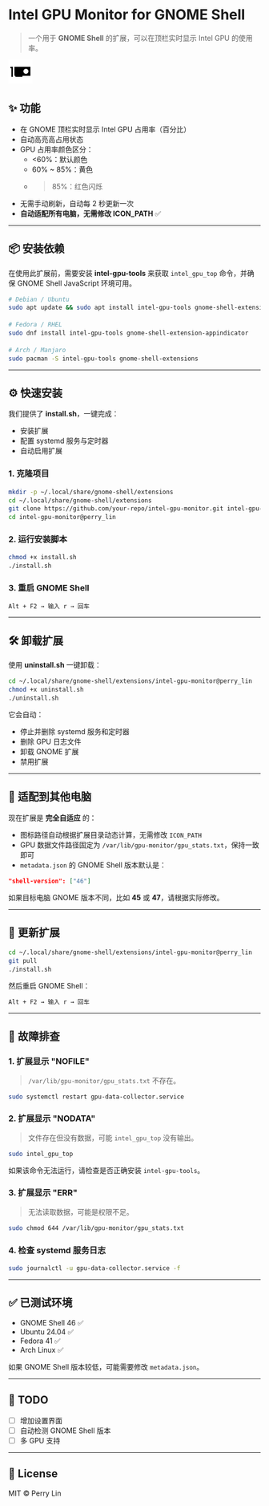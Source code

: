 # Intel GPU Monitor for GNOME Shell

> 一个用于 **GNOME Shell** 的扩展，可以在顶栏实时显示 Intel GPU 的使用率。

![screenshot](icons/gpu-symbolic.svg)

## ✨ 功能
- 在 GNOME 顶栏实时显示 Intel GPU 占用率（百分比）
- 自动高亮高占用状态
- GPU 占用率颜色区分：
  - <60%：默认颜色
  - 60% ~ 85%：黄色
  - >85%：红色闪烁
- 无需手动刷新，自动每 2 秒更新一次
- **自动适配所有电脑，无需修改 ICON_PATH** ✅

---

## 📦 安装依赖

在使用此扩展前，需要安装 **intel-gpu-tools** 来获取 `intel_gpu_top` 命令，并确保 GNOME Shell JavaScript 环境可用。

```bash
# Debian / Ubuntu
sudo apt update && sudo apt install intel-gpu-tools gnome-shell-extensions

# Fedora / RHEL
sudo dnf install intel-gpu-tools gnome-shell-extension-appindicator

# Arch / Manjaro
sudo pacman -S intel-gpu-tools gnome-shell-extensions
```

---

## ⚙️ 快速安装

我们提供了 **install.sh**，一键完成：
- 安装扩展
- 配置 systemd 服务与定时器
- 自动启用扩展

### 1. 克隆项目
```bash
mkdir -p ~/.local/share/gnome-shell/extensions
cd ~/.local/share/gnome-shell/extensions
git clone https://github.com/your-repo/intel-gpu-monitor.git intel-gpu-monitor@perry_lin
cd intel-gpu-monitor@perry_lin
```

### 2. 运行安装脚本
```bash
chmod +x install.sh
./install.sh
```

### 3. 重启 GNOME Shell
```bash
Alt + F2 → 输入 r → 回车
```

---

## 🛠 卸载扩展

使用 **uninstall.sh** 一键卸载：
```bash
cd ~/.local/share/gnome-shell/extensions/intel-gpu-monitor@perry_lin
chmod +x uninstall.sh
./uninstall.sh
```

它会自动：
- 停止并删除 systemd 服务和定时器
- 删除 GPU 日志文件
- 卸载 GNOME 扩展
- 禁用扩展

---

## 🧩 适配到其他电脑

现在扩展是 **完全自适应** 的：
- 图标路径自动根据扩展目录动态计算，无需修改 `ICON_PATH`
- GPU 数据文件路径固定为 `/var/lib/gpu-monitor/gpu_stats.txt`，保持一致即可
- `metadata.json` 的 GNOME Shell 版本默认是：
```json
"shell-version": ["46"]
```
如果目标电脑 GNOME 版本不同，比如 **45** 或 **47**，请根据实际修改。

---

## 🔄 更新扩展

```bash
cd ~/.local/share/gnome-shell/extensions/intel-gpu-monitor@perry_lin
git pull
./install.sh
```

然后重启 GNOME Shell：
```bash
Alt + F2 → 输入 r → 回车
```

---

## 🧩 故障排查

### 1. 扩展显示 "NOFILE"
> `/var/lib/gpu-monitor/gpu_stats.txt` 不存在。
```bash
sudo systemctl restart gpu-data-collector.service
```

### 2. 扩展显示 "NODATA"
> 文件存在但没有数据，可能 `intel_gpu_top` 没有输出。
```bash
sudo intel_gpu_top
```
如果该命令无法运行，请检查是否正确安装 `intel-gpu-tools`。

### 3. 扩展显示 "ERR"
> 无法读取数据，可能是权限不足。
```bash
sudo chmod 644 /var/lib/gpu-monitor/gpu_stats.txt
```

### 4. 检查 systemd 服务日志
```bash
sudo journalctl -u gpu-data-collector.service -f
```

---

## ✅ 已测试环境
- GNOME Shell 46 ✅
- Ubuntu 24.04 ✅
- Fedora 41 ✅
- Arch Linux ✅

如果 GNOME Shell 版本较低，可能需要修改 `metadata.json`。

---

## 🧠 TODO
- [ ] 增加设置界面
- [ ] 自动检测 GNOME Shell 版本
- [ ] 多 GPU 支持

---

## 📜 License
MIT © Perry Lin
